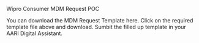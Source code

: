 Wipro Consumer MDM Request POC


You can download the MDM Request Template here.
Click on the required template file above and download.
Sumbit the filled up template in your AARI Digital Assistant.
